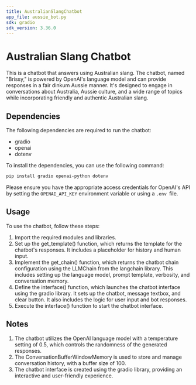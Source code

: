 ```yaml
---
title: AustralianSlangChatbot
app_file: aussie_bot.py
sdk: gradio
sdk_version: 3.36.0
---
```

# Australian Slang Chatbot

This is a chatbot that answers using Australian slang. The chatbot, named "Brissy," is powered by OpenAI's language model and can provide responses in a fair dinkum Aussie manner. It's designed to engage in conversations about Australia, Aussie culture, and a wide range of topics while incorporating friendly and authentic Australian slang.

## Dependencies
The following dependencies are required to run the chatbot:

* gradio
* openai
* dotenv

To install the dependencies, you can use the following command:

```bash
pip install gradio openai-python dotenv
```
Please ensure you have the appropriate access credentials for OpenAI's API by setting the `OPENAI_API_KEY` environment variable or using a `.env `file.

## Usage
To use the chatbot, follow these steps:

1. Import the required modules and libraries.
2. Set up the get_template() function, which returns the template for the chatbot's responses. It includes a placeholder for history and human input.
3. Implement the get_chain() function, which returns the chatbot chain configuration using the LLMChain from the langchain library. This includes setting up the language model, prompt template, verbosity, and conversation memory.
4. Define the interface() function, which launches the chatbot interface using the gradio library. It sets up the chatbot, message textbox, and clear button. It also includes the logic for user input and bot responses.
5. Execute the interface() function to start the chatbot interface.

## Notes
1. The chatbot utilizes the OpenAI language model with a temperature setting of 0.5, which controls the randomness of the generated responses.
2. The ConversationBufferWindowMemory is used to store and manage conversation history, with a buffer size of 100.
3. The chatbot interface is created using the gradio library, providing an interactive and user-friendly experience.
